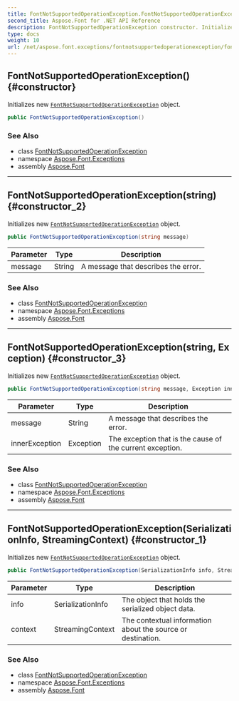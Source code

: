 ```yaml
---
title: FontNotSupportedOperationException.FontNotSupportedOperationException
second_title: Aspose.Font for .NET API Reference
description: FontNotSupportedOperationException constructor. Initializes new FontNotSupportedOperationException object
type: docs
weight: 10
url: /net/aspose.font.exceptions/fontnotsupportedoperationexception/fontnotsupportedoperationexception/
---
```

## FontNotSupportedOperationException() {#constructor}

Initializes new [`FontNotSupportedOperationException`](../) object.

```csharp
public FontNotSupportedOperationException()
```

### See Also

* class [FontNotSupportedOperationException](../)
* namespace [Aspose.Font.Exceptions](../../../aspose.font.exceptions/)
* assembly [Aspose.Font](../../../)

---

## FontNotSupportedOperationException(string) {#constructor_2}

Initializes new [`FontNotSupportedOperationException`](../) object.

```csharp
public FontNotSupportedOperationException(string message)
```

| Parameter | Type | Description |
| --- | --- | --- |
| message | String | A message that describes the error. |

### See Also

* class [FontNotSupportedOperationException](../)
* namespace [Aspose.Font.Exceptions](../../../aspose.font.exceptions/)
* assembly [Aspose.Font](../../../)

---

## FontNotSupportedOperationException(string, Exception) {#constructor_3}

Initializes new [`FontNotSupportedOperationException`](../) object.

```csharp
public FontNotSupportedOperationException(string message, Exception innerException)
```

| Parameter | Type | Description |
| --- | --- | --- |
| message | String | A message that describes the error. |
| innerException | Exception | The exception that is the cause of the current exception. |

### See Also

* class [FontNotSupportedOperationException](../)
* namespace [Aspose.Font.Exceptions](../../../aspose.font.exceptions/)
* assembly [Aspose.Font](../../../)

---

## FontNotSupportedOperationException(SerializationInfo, StreamingContext) {#constructor_1}

Initializes new [`FontNotSupportedOperationException`](../) object.

```csharp
public FontNotSupportedOperationException(SerializationInfo info, StreamingContext context)
```

| Parameter | Type | Description |
| --- | --- | --- |
| info | SerializationInfo | The object that holds the serialized object data. |
| context | StreamingContext | The contextual information about the source or destination. |

### See Also

* class [FontNotSupportedOperationException](../)
* namespace [Aspose.Font.Exceptions](../../../aspose.font.exceptions/)
* assembly [Aspose.Font](../../../)


